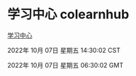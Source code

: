 # 学习中心 colearnhub
[学习中心](http://27.19.33.125:56308/colearnhub/)

2022年 10月 07日 星期五 14:30:02 CST

2022年 10月 07日 星期五 06:30:02 GMT
